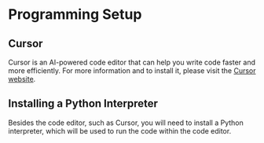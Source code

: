 # Programming Setup

## Cursor

Cursor is an AI-powered code editor that can help you write code faster and more efficiently. For more information and to install it, please visit the [Cursor website](https://www.cursor.com/).

## Installing a Python Interpreter

Besides the code editor, such as Cursor, you will need to install a Python interpreter, which will be used to run the code within the code editor.
